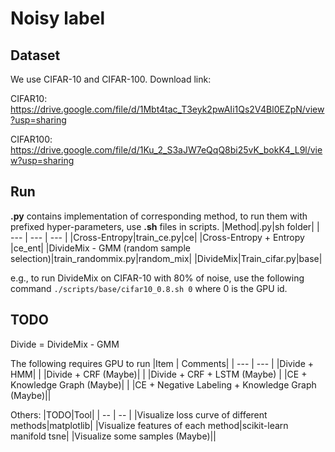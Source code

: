 # Noisy label

## Dataset
We use CIFAR-10 and CIFAR-100.
Download link:

CIFAR10:
https://drive.google.com/file/d/1Mbt4tac_T3eyk2pwAIi1Qs2V4Bl0EZpN/view?usp=sharing

CIFAR100:
https://drive.google.com/file/d/1Ku_2_S3aJW7eQqQ8bi25vK_bokK4_L9l/view?usp=sharing

## Run
**.py** contains implementation of corresponding method, to run them with prefixed hyper-parameters, use **.sh** files in scripts.
|Method|.py|sh folder|
| --- | --- | --- |
|Cross-Entropy|train_ce.py|ce|
|Cross-Entropy + Entropy |ce_ent|
|DivideMix - GMM (random sample selection)|train_randommix.py|random_mix|
|DivideMix|Train_cifar.py|base|


e.g., to run DivideMix on CIFAR-10 with 80% of noise, use the following command
``
./scripts/base/cifar10_0.8.sh 0
``
where 0 is the GPU id.

## TODO
Divide = DivideMix - GMM

The following requires GPU to run
|Item | Comments|
| --- | --- |
|Divide + HMM| |
|Divide + CRF (Maybe)| | 
|Divide + CRF + LSTM (Maybe) |
|CE + Knowledge Graph (Maybe)| |
|CE + Negative Labeling + Knowledge Graph (Maybe)||

Others:
|TODO|Tool|
| -- | -- |
|Visualize loss curve of different methods|matplotlib|
|Visualize features of each method|scikit-learn manifold tsne|
|Visualize some samples (Maybe)||
